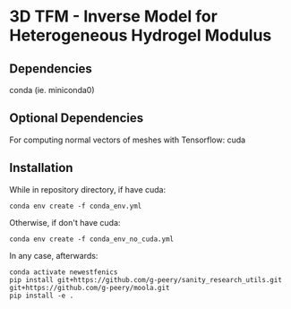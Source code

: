 # 3D TFM - Inverse Model for Heterogeneous Hydrogel Modulus

## Dependencies

conda (ie. miniconda0)

## Optional Dependencies

For computing normal vectors of meshes with Tensorflow: cuda

## Installation

While in repository directory, if have cuda:

```
conda env create -f conda_env.yml
```

Otherwise, if don't have cuda:

```
conda env create -f conda_env_no_cuda.yml
```

In any case, afterwards:

```
conda activate newestfenics
pip install git+https://github.com/g-peery/sanity_research_utils.git git+https://github.com/g-peery/moola.git
pip install -e .
```

